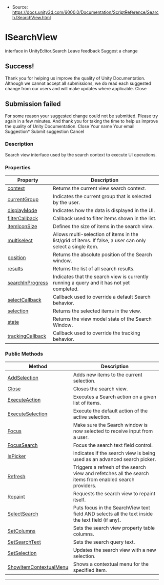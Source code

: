 * Source: https://docs.unity3d.com/6000.0/Documentation/ScriptReference/Search.ISearchView.html

# ISearchView
interface in UnityEditor.Search
Leave feedback
Suggest a change
## Success!
Thank you for helping us improve the quality of Unity Documentation. Although we cannot accept all submissions, we do read each suggested change from our users and will make updates where applicable.
Close
## Submission failed
For some reason your suggested change could not be submitted. Please <a>try again</a> in a few minutes. And thank you for taking the time to help us improve the quality of Unity Documentation.
Close
Your name Your email Suggestion* Submit suggestion
Cancel
### Description
Search view interface used by the search context to execute UI operations.
### Properties
Property | Description  
---|---  
[context](https://docs.unity3d.com/6000.0/Documentation/ScriptReference/Search.ISearchView-context.html) | Returns the current view search context.  
[currentGroup](https://docs.unity3d.com/6000.0/Documentation/ScriptReference/Search.ISearchView-currentGroup.html) | Indicates the current group that is selected by the user.  
[displayMode](https://docs.unity3d.com/6000.0/Documentation/ScriptReference/Search.ISearchView-displayMode.html) | Indicates how the data is displayed in the UI.  
[filterCallback](https://docs.unity3d.com/6000.0/Documentation/ScriptReference/Search.ISearchView-filterCallback.html) | Callback used to filter items shown in the list.  
[itemIconSize](https://docs.unity3d.com/6000.0/Documentation/ScriptReference/Search.ISearchView-itemIconSize.html) | Defines the size of items in the search view.  
[multiselect](https://docs.unity3d.com/6000.0/Documentation/ScriptReference/Search.ISearchView-multiselect.html) | Allows multi-selection of items in the list/grid of items. If false, a user can only select a single item.  
[position](https://docs.unity3d.com/6000.0/Documentation/ScriptReference/Search.ISearchView-position.html) | Returns the absolute position of the Search window.  
[results](https://docs.unity3d.com/6000.0/Documentation/ScriptReference/Search.ISearchView-results.html) | Returns the list of all search results.  
[searchInProgress](https://docs.unity3d.com/6000.0/Documentation/ScriptReference/Search.ISearchView-searchInProgress.html) | Indicates that the search view is currently running a query and it has not yet completed.  
[selectCallback](https://docs.unity3d.com/6000.0/Documentation/ScriptReference/Search.ISearchView-selectCallback.html) | Callback used to override a default Search behavior.  
[selection](https://docs.unity3d.com/6000.0/Documentation/ScriptReference/Search.ISearchView-selection.html) | Returns the selected items in the view.  
[state](https://docs.unity3d.com/6000.0/Documentation/ScriptReference/Search.ISearchView-state.html) | Returns the view model state of the Search Window.  
[trackingCallback](https://docs.unity3d.com/6000.0/Documentation/ScriptReference/Search.ISearchView-trackingCallback.html) | Callback used to override the tracking behavior.  
### Public Methods
Method | Description  
---|---  
[AddSelection](https://docs.unity3d.com/6000.0/Documentation/ScriptReference/Search.ISearchView.AddSelection.html) | Adds new items to the current selection.  
[Close](https://docs.unity3d.com/6000.0/Documentation/ScriptReference/Search.ISearchView.Close.html) | Closes the search view.  
[ExecuteAction](https://docs.unity3d.com/6000.0/Documentation/ScriptReference/Search.ISearchView.ExecuteAction.html) | Executes a Search action on a given list of items.  
[ExecuteSelection](https://docs.unity3d.com/6000.0/Documentation/ScriptReference/Search.ISearchView.ExecuteSelection.html) | Execute the default action of the active selection.  
[Focus](https://docs.unity3d.com/6000.0/Documentation/ScriptReference/Search.ISearchView.Focus.html) | Make sure the Search window is now selected to receive input from a user.  
[FocusSearch](https://docs.unity3d.com/6000.0/Documentation/ScriptReference/Search.ISearchView.FocusSearch.html) | Focus the search text field control.  
[IsPicker](https://docs.unity3d.com/6000.0/Documentation/ScriptReference/Search.ISearchView.IsPicker.html) | Indicates if the search view is being used as an advanced search picker.  
[Refresh](https://docs.unity3d.com/6000.0/Documentation/ScriptReference/Search.ISearchView.Refresh.html) | Triggers a refresh of the search view and refetches all the search items from enabled search providers.  
[Repaint](https://docs.unity3d.com/6000.0/Documentation/ScriptReference/Search.ISearchView.Repaint.html) | Requests the search view to repaint itself.  
[SelectSearch](https://docs.unity3d.com/6000.0/Documentation/ScriptReference/Search.ISearchView.SelectSearch.html) | Puts focus in the SearchView text field AND selects all the text inside the text field (if any).  
[SetColumns](https://docs.unity3d.com/6000.0/Documentation/ScriptReference/Search.ISearchView.SetColumns.html) | Sets the search view property table columns.  
[SetSearchText](https://docs.unity3d.com/6000.0/Documentation/ScriptReference/Search.ISearchView.SetSearchText.html) | Sets the search query text.  
[SetSelection](https://docs.unity3d.com/6000.0/Documentation/ScriptReference/Search.ISearchView.SetSelection.html) | Updates the search view with a new selection.  
[ShowItemContextualMenu](https://docs.unity3d.com/6000.0/Documentation/ScriptReference/Search.ISearchView.ShowItemContextualMenu.html) | Shows a contextual menu for the specified item.  
* * *
